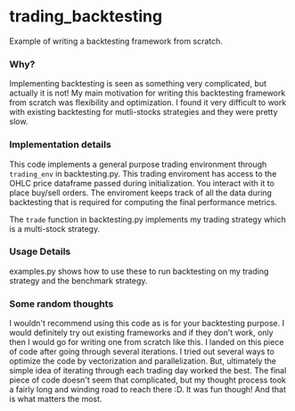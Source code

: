 # trading_backtesting
Example of writing a backtesting framework from scratch.

### Why?
Implementing backtesting is seen as something very complicated, but actually it is not! 
My main motivation for writing this backtesting framework from scratch was flexibility and optimization. 
I found it very difficult to work with existing backtesting for mutli-stocks strategies and they 
were pretty slow. 

### Implementation details
This code implements a general purpose trading environment through `trading_env` in backtesting.py.
This trading enviroment has access to the OHLC price dataframe passed during initialization. You interact with it 
to place buy/sell orders. The enviroment keeps track of all the data during backtesting that is required for computing
the final performance metrics.

The `trade` function in backtesting.py implements my trading strategy which is a multi-stock strategy.

### Usage Details
examples.py shows how to use these to run backtesting on my trading strategy and the benchmark strategy.

### Some random thoughts
I wouldn't recommend using this code as is for your backtesting purpose. I would definitely try out existing
frameworks and if they don't work, only then I would go for writing one from scratch like this. I landed on this piece of
code after going through several iterations. I tried out several ways to optimize the code by vectorization and
parallelization. But, ultimately the simple idea of iterating through each trading day worked the best. The final
piece of code doesn't seem that complicated, but my thought process took a fairly long and winding road to reach there :D.
It was fun though! And that is what matters the most.
